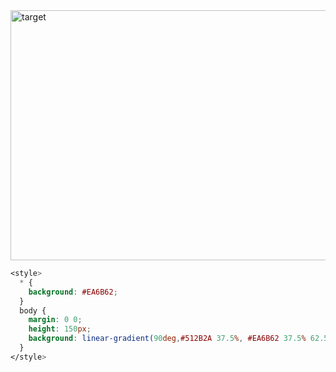 <img src="https://github.com/vishalvivekm/css/assets/110674407/beee1af8-b231-4e03-a648-8fb9ac5d71e6" width="640px" height="400px" alt="target">

```css
<style>
  * {
    background: #EA6B62;
  }
  body {
    margin: 0 0;
    height: 150px;
    background: linear-gradient(90deg,#512B2A 37.5%, #EA6B62 37.5% 62.5%, #512B2A 62.5% );
  }
</style>
```




